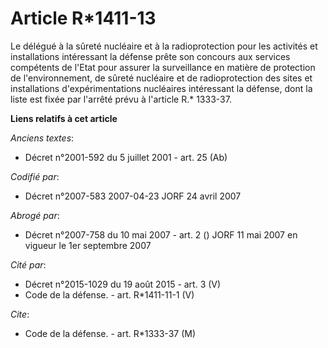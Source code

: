 # Article R*1411-13

Le délégué à la sûreté nucléaire et à la radioprotection pour les activités et installations intéressant la défense prête son
concours aux services compétents de l'Etat pour assurer la surveillance en matière de protection de l'environnement, de
sûreté nucléaire et de radioprotection des sites et installations d'expérimentations nucléaires intéressant la défense, dont
la liste est fixée par l'arrêté prévu à l'article R.* 1333-37.

**Liens relatifs à cet article**

_Anciens textes_:

  - Décret n°2001-592 du 5 juillet 2001 - art. 25 (Ab)

_Codifié par_:

  - Décret n°2007-583 2007-04-23 JORF 24 avril 2007

_Abrogé par_:

  - Décret n°2007-758 du 10 mai 2007 - art. 2 () JORF 11 mai 2007 en vigueur le 1er septembre 2007

_Cité par_:

  - Décret n°2015-1029 du 19 août 2015 - art. 3 (V)
  - Code de la défense. - art. R*1411-11-1 (V)

_Cite_:

  - Code de la défense. - art. R*1333-37 (M)
